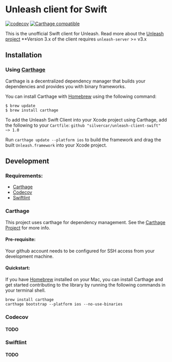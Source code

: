 # Unleash client for Swift
[![codecov](https://codecov.io/gh/silvercar/unleash-client-swift/branch/master/graph/badge.svg)](https://codecov.io/gh/silvercar/unleash-client-swift)
[![Carthage compatible](https://img.shields.io/badge/Carthage-compatible-4BC51D.svg?style=flat)](https://github.com/Carthage/Carthage)

This is the unofficial Swift client for Unleash. Read more about the [Unleash project](https://github.com/Unleash/unleash)
**Version 3.x of the client requires `unleash-server` >= v3.x

## Installation
### Using [Carthage](https://github.com/Carthage/Carthage)
Carthage is a decentralized dependency manager that builds your dependencies and provides you with binary frameworks.

You can install Carthage with [Homebrew](https://brew.sh) using the following command:
```
$ brew update
$ brew install carthage
```

To add the Unleash Swift Client into your Xcode project using Carthage, add the following to your `Cartfile`:
```github "silvercar/unleash-client-swift" ~> 1.0 ```

Run `carthage update --platform ios` to build the framework and drag the built `Unleash.framework` into your Xcode project.

## Development
### Requirements:
* [Carthage](https://github.com/Carthage/Carthage)
* [Codecov](https://docs.codecov.io/docs/quick-start)
* [Swiftlint](https://github.com/realm/SwiftLint)

### Carthage
This project uses carthage for dependency management. See the [Carthage Project](https://github.com/Carthage/Carthage) for more info. 

#### Pre-requisite:
Your github account needs to be configured for SSH access from your development machine.

#### Quickstart:
If you have [Homebrew](https://brew.sh) installed on your Mac, you can install Carthage and get started contributing to the library by running the following commands in your terminal shell.
```
brew install carthage
carthage bootstrap --platform ios --no-use-binaries
```

### Codecov
#### TODO

### Swiftlint
#### TODO